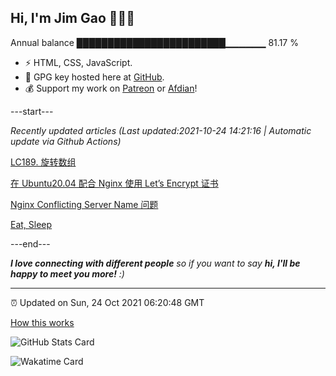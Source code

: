 
<h2>Hi, I'm Jim Gao 👋👨‍💻</h2>

Annual balance    ████████████████████████▁▁▁▁▁▁   81.17 %

- ⚡ HTML, CSS, JavaScript.
- 🔑 GPG key hosted here at [GitHub](https://github.com/tianheg.gpg).
- 💰 Support my work on [Patreon](https://www.patreon.com/tianheg) or [Afdian](https://afdian.net/@tianheg)!

---start---

*Recently updated articles (Last updated:2021-10-24 14:21:16 | Automatic update via Github Actions)*

[LC189. 旋转数组](https://blog.yidajiabei.xyz/posts/lc-189-rotate-array/)

[在 Ubuntu20.04 配合 Nginx 使用 Let’s Encrypt 证书](https://blog.yidajiabei.xyz/posts/install-letsencrypt-with-nginx-on-ubuntu20.04/)

[Nginx Conflicting Server Name 问题](https://blog.yidajiabei.xyz/posts/nginx-conflicting-server-name/)

[Eat, Sleep](https://blog.yidajiabei.xyz/en/posts/eat-sleep/)

---end---

<em><b>I love connecting with different people</b> so if you want to say <b>hi, I'll be happy to meet you more!</b> :)</em>

---

⏰ Updated on Sun, 24 Oct 2021 06:20:48 GMT

[How this works](https://github.com/tianheg/tianheg/issues/1)

![GitHub Stats Card](https://tianheg-readme-stats.vercel.app/api?username=tianheg&show_icons=true)

![Wakatime Card](https://tianheg-readme-stats.vercel.app/api/wakatime?username=tianheg&layout=compact)
